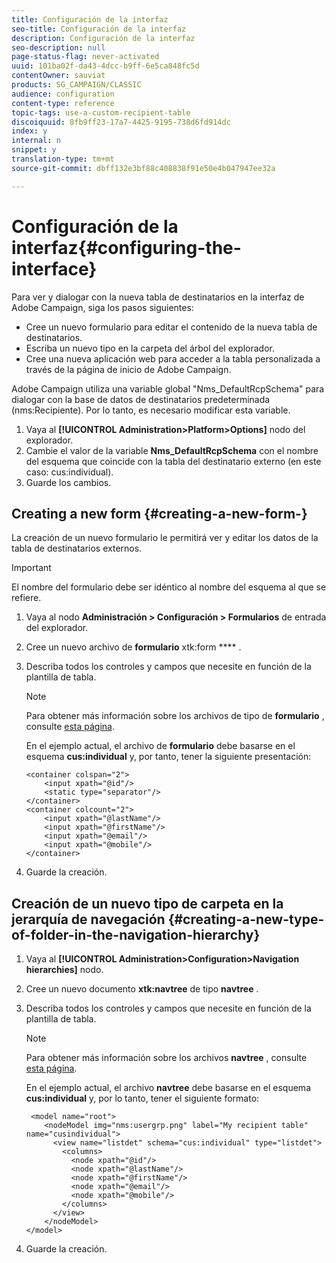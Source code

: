 ```yaml
---
title: Configuración de la interfaz
seo-title: Configuración de la interfaz
description: Configuración de la interfaz
seo-description: null
page-status-flag: never-activated
uuid: 101ba02f-da43-4dcc-b9ff-6e5ca848fc5d
contentOwner: sauviat
products: SG_CAMPAIGN/CLASSIC
audience: configuration
content-type: reference
topic-tags: use-a-custom-recipient-table
discoiquuid: 8fb9ff23-17a7-4425-9195-738d6fd914dc
index: y
internal: n
snippet: y
translation-type: tm+mt
source-git-commit: dbff132e3bf88c408838f91e50e4b047947ee32a

---
```



# Configuración de la interfaz{#configuring-the-interface}

Para ver y dialogar con la nueva tabla de destinatarios en la interfaz de Adobe Campaign, siga los pasos siguientes:

* Cree un nuevo formulario para editar el contenido de la nueva tabla de destinatarios.
* Escriba un nuevo tipo en la carpeta del árbol del explorador.
* Cree una nueva aplicación web para acceder a la tabla personalizada a través de la página de inicio de Adobe Campaign.

Adobe Campaign utiliza una variable global &quot;Nms_DefaultRcpSchema&quot; para dialogar con la base de datos de destinatarios predeterminada (nms:Recipiente). Por lo tanto, es necesario modificar esta variable.

1. Vaya al **[!UICONTROL Administration>Platform>Options]** nodo del explorador.
1. Cambie el valor de la variable **Nms_DefaultRcpSchema** con el nombre del esquema que coincide con la tabla del destinatario externo (en este caso: cus:individual).
1. Guarde los cambios.

## Creating a new form {#creating-a-new-form-}

La creación de un nuevo formulario le permitirá ver y editar los datos de la tabla de destinatarios externos.

>[!IMPORTANT]
>
>El nombre del formulario debe ser idéntico al nombre del esquema al que se refiere.

1. Vaya al nodo **Administración > Configuración > Formularios** de entrada del explorador.
1. Cree un nuevo archivo de **formulario** xtk:form **** .
1. Describa todos los controles y campos que necesite en función de la plantilla de tabla.

   >[!NOTE]
   >
   >Para obtener más información sobre los archivos de tipo de **formulario** , consulte [esta página](../../configuration/using/identifying-a-form.md).

   En el ejemplo actual, el archivo de **formulario** debe basarse en el esquema **cus:individual** y, por tanto, tener la siguiente presentación:

   ```
   <container colspan="2">
       <input xpath="@id"/>
       <static type="separator"/>
   </container>
   <container colcount="2">
       <input xpath="@lastName"/>
       <input xpath="@firstName"/>
       <input xpath="@email"/>
       <input xpath="@mobile"/>
   </container> 
   ```

1. Guarde la creación.

## Creación de un nuevo tipo de carpeta en la jerarquía de navegación {#creating-a-new-type-of-folder-in-the-navigation-hierarchy}

1. Vaya al **[!UICONTROL Administration>Configuration>Navigation hierarchies]** nodo.
1. Cree un nuevo documento **xtk:navtree** de tipo **navtree** .
1. Describa todos los controles y campos que necesite en función de la plantilla de tabla.

   >[!NOTE]
   >
   >Para obtener más información sobre los archivos **navtree** , consulte [esta página](../../configuration/using/about-navigation-hierarchy.md).

   En el ejemplo actual, el archivo **navtree** debe basarse en el esquema **cus:individual** y, por lo tanto, tener el siguiente formato:

   ```
    <model name="root">
       <nodeModel img="nms:usergrp.png" label="My recipient table" name="cusindividual">
         <view name="listdet" schema="cus:individual" type="listdet">
           <columns>
             <node xpath="@id"/>
             <node xpath="@lastName"/>
             <node xpath="@firstName"/>
             <node xpath="@email"/>
             <node xpath="@mobile"/>
           </columns>
         </view>
       </nodeModel>
   </model>
   ```

1. Guarde la creación.

